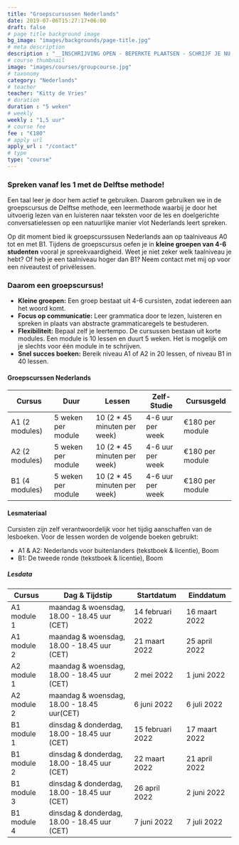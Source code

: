 ```yaml
---
title: "Groepscursussen Nederlands"
date: 2019-07-06T15:27:17+06:00
draft: false
# page title background image
bg_image: "images/backgrounds/page-title.jpg"
# meta description
description : "__INSCHRIJVING OPEN - BEPERKTE PLAATSEN - SCHRIJF JE NU IN!__ Snel Nederlands leren met de Delfte Methode"
# course thumbnail
image: "images/courses/groupcourse.jpg"
# taxonomy
category: "Nederlands"
# teacher
teacher: "Kitty de Vries"
# duration
duration : "5 weken"
# weekly
weekly : "1,5 uur"
# course fee
fee : "€180"
# apply url
apply_url : "/contact"
# type
type: "course"
---
```



### Spreken vanaf les 1 met de Delftse methode!
Een taal leer je door hem actief te gebruiken. Daarom gebruiken we in de groepscursus de Delftse methode, een leermethode waarbij je door het uitvoerig lezen van en luisteren naar  teksten voor de les en doelgerichte conversatielessen op een natuurlijke manier vlot Nederlands leert spreken. 

Op dit moment bied ik groepscurssusen Nederlands aan op taalniveaus A0 tot en met B1. Tijdens de groepscursus oefen je in <b>kleine groepen van 4-6 studenten</b> vooral je spreekvaardigheid. Weet je niet zeker welk taalniveau je hebt? Of heb je een taalniveau hoger dan B1? Neem contact met mij op voor een niveautest of privélessen.  


### Daarom een groepscursus!
* __Kleine groepen:__ Een groep bestaat uit 4-6 cursisten, zodat iedereen aan het woord komt. 
* __Focus op communicatie:__ Leer grammatica door te lezen, luisteren en spreken in plaats van abstracte grammaticaregels te bestuderen.
* __Flexibiliteit:__ Bepaal zelf je leertempo. De cursussen bestaan uit korte modules. Een module is 10 lessen en duurt 5 weken. Het is mogelijk om je slechts voor één module in te schrijven. 
* __Snel succes boeken:__ Bereik niveau A1 of A2 in 20 lessen, of niveau B1 in 40 lessen. 


#### Groepscurssen Nederlands 
|Cursus | Duur | Lessen| Zelf-Studie | Cursusgeld |
|-|-|-|-|-|
| A1 (2 modules) | 5 weken per module | 10 (2 * 45 minuten per week) | 4-6 uur per week | €180 per module |
| A2 (2 modules) | 5 weken per module | 10 (2 * 45 minuten per week) | 4-6 uur per week | €180 per module |
| B1 (4 modules) | 5 weken per module | 10 (2 * 45 minuten per week) | 4-6 uur per week | €180 per module |

#### Lesmateriaal
Cursisten zijn zelf verantwoordelijk voor het tijdig aanschaffen van de lesboeken. Voor de lessen worden de volgende boeken gebruikt:
* A1 & A2: Nederlands voor buitenlanders (tekstboek & licentie), Boom
* B1: De tweede ronde (tekstboek & licentie), Boom 

##### Lesdata
| Cursus | Dag & Tijdstip | Startdatum | Einddatum |
|-|-|-|-| 
| A1 module 1 | maandag & woensdag, 18.00 - 18.45 uur (CET)| 14 februari 2022 | 16 maart 2022 |
| A1 module 2 | maandag & woensdag, 18.00 - 18.45 uur (CET)| 21 maart 2022 | 25 april 2022 |
| A2 module 1 | maandag & woensdag, 18.00 - 18.45 uur (CET)| 2 mei 2022 | 1 juni 2022 |
| A2 module 2 | maandag & woensdag, 18.00 - 18.45 uur(CET)| 6 juni 2022 | 6 juli 2022 |
| B1 module 1 | dinsdag & donderdag, 18.00 - 18.45 uur (CET)| 15 februari 2022 | 17 maart 2022 |
| B1 module 2 | dinsdag & donderdag, 18.00 - 18.45 uur (CET)| 22 maart 2022 | 21 april 2022 |
| B1 module 3 | dinsdag & donderdag, 18.00 - 18.45 uur (CET)| 26 april 2022 | 2 juni 2022 |
| B1 module 4 | dinsdag & donderdag, 18.00 - 18.45 uur (CET)| 7 juni 2022 | 7 juli 2022 |


